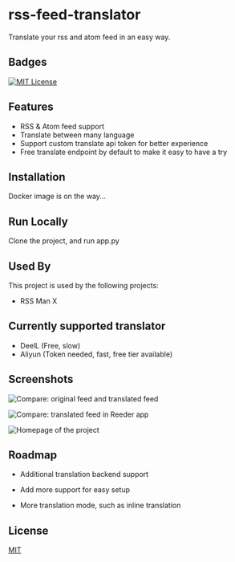 # rss-feed-translator

Translate your rss and atom feed in an easy way.

## Badges

[![MIT License](https://img.shields.io/badge/License-MIT-green.svg)](https://choosealicense.com/licenses/mit/)

## Features

- RSS & Atom feed support
- Translate between many language
- Support custom translate api token for better experience
- Free translate endpoint by default to make it easy to have a try

## Installation

Docker image is on the way...

## Run Locally

Clone the project, and run app.py

## Used By

This project is used by the following projects:

- RSS Man X

## Currently supported translator

- DeelL (Free, slow)
- Aliyun (Token needed, fast, free tier available)

## Screenshots

![Compare: original feed and translated feed](https://blog-1301127393.file.myqcloud.com/BlogImgs/202305140149482.png)

![Compare: translated feed in Reeder app](https://blog-1301127393.file.myqcloud.com/BlogImgs/202305140149484.png)

![Homepage of the project](https://blog-1301127393.file.myqcloud.com/BlogImgs/202305140149485.png)

## Roadmap

- Additional translation backend support

- Add more support for easy setup

- More translation mode, such as inline translation

## License

[MIT](https://choosealicense.com/licenses/mit/)

